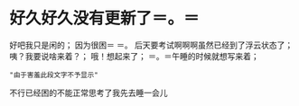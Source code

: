 # 好久好久没有更新了＝。＝
好吧我只是闲的；
因为很困＝ ＝。
后天要考试啊啊啊虽然已经到了浮云状态了；
咦？我要说啥来着？；
哦！想起来了；
＝。＝午睡的时候就想写来着；
```
"由于害羞此段文字不予显示"
```
不行已经困的不能正常思考了我先去睡一会儿

